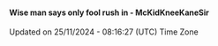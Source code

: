 #### Wise man says only fool rush in - McKidKneeKaneSir
Updated on 25/11/2024 - 08:16:27 (UTC) Time Zone
